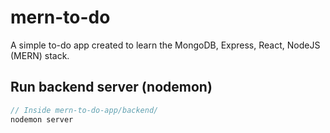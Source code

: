 # mern-to-do
A simple to-do app created to learn the MongoDB, Express, React, NodeJS (MERN) stack.

## Run backend server (nodemon)
```js
// Inside mern-to-do-app/backend/
nodemon server
```
